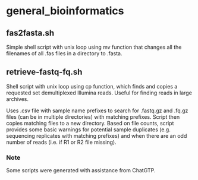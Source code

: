 # general_bioinformatics

## fas2fasta.sh
Simple shell script with unix loop using mv function that changes all the filenames of all .fas files in a directory to .fasta.

## retrieve-fastq-fq.sh
Shell script with unix loop using cp function, which finds and copies a requested set demultiplexed Illumina reads. Useful for finding reads in large archives.

Uses .csv file with sample name prefixes to search for .fastq.gz and .fq.gz files (can be in multiple directories) with matching prefixes. Script then copies matching files to a new directory. Based on file counts, script provides some basic warnings for potential sample duplicates (e.g. sequencing replicates with matching prefixes) and when there are an odd number of reads (i.e. if R1 or R2 file missing).

### Note
Some scripts were generated with assistance from ChatGTP.
